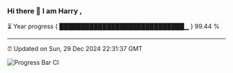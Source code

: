 ### Hi there 👋 I am Harry , 

⏳ Year progress { █████████████████████████████▁ } 99.44 %

---

⏰ Updated on Sun, 29 Dec 2024 22:31:37 GMT

![Progress Bar CI](https://github.com/duykhang68/duykhang68/workflows/Progress%20Bar%20CI/badge.svg)
